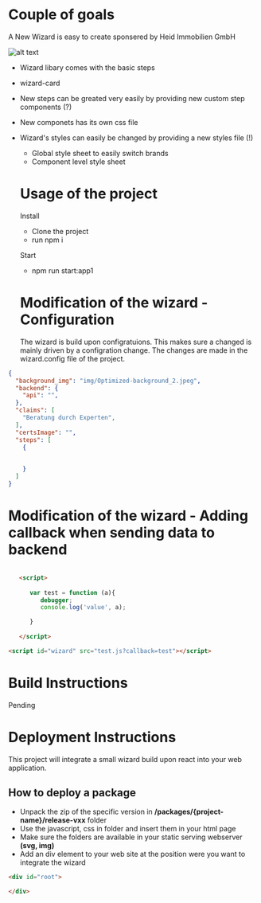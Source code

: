 # Couple of goals

A New Wizard is easy to create sponsered by Heid Immobilien GmbH

![alt text](https://www.heid-immobilienbewertung.de/img/heid-immobilienbewertung-logo.png)


- Wizard libary comes with the basic steps
- wizard-card
- New steps can be greated very easily by providing new custom step components (?)
- New componets has its own css file
- Wizard's styles can easily be changed by providing a new styles file (!)
  - Global style sheet to easily switch brands
  - Component level style sheet


  # Usage of the project

  Install
    - Clone the project
    - run npm i

  Start
    - npm run start:app1

  
  # Modification of the wizard - Configuration

  The wizard is build upon configratuions. This makes sure a changed is mainly driven by a configration change. The changes are made in the wizard.config file of the project.

```json
{
  "background_img": "img/Optimized-background_2.jpeg",
  "backend": {
    "api": "",
  },
  "claims": [
    "Beratung durch Experten",
  ],
  "certsImage": "",
  "steps": [
    {

      
    }
  ]
}
```
# Modification of the wizard - Adding callback when sending data to backend

```html

   <script>
   
      var test = function (a){
         debugger;
         console.log('value', a);

      }
   
   </script>

<script id="wizard" src="test.js?callback=test"></script>

```


# Build Instructions

Pending


# Deployment Instructions

This project will integrate a small wizard build upon react into your web application.

## How to deploy a package

  - Unpack the zip of the specific version in <b>/packages/{project-name}/release-vxx</b> folder
  - Use the javascript, css in folder and insert them in your html page
  - Make sure the folders are available in your static serving webserver <b>(svg, img)</b>
  - Add an div element to your web site at the position were you want to integrate the wizard

```html
<div id="root">

</div>
```
